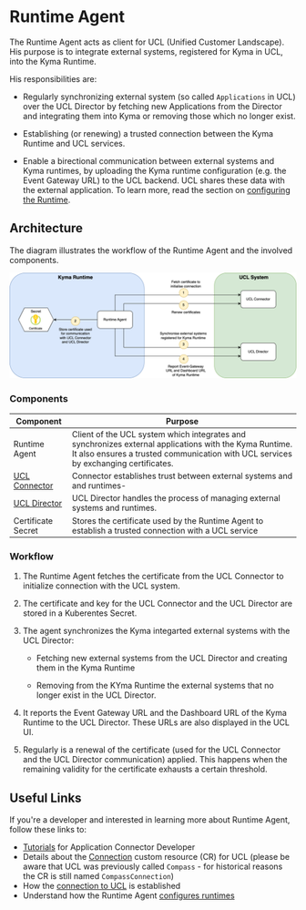 # Runtime Agent

The Runtime Agent acts as client for UCL (Unified Customer Landscape). His purpose is to integrate external systems, registered for Kyma in UCL, into the Kyma Runtime.

His responsibilities are:

- Regularly synchronizing external system (so called `Applications` in UCL) over the UCL Director by fetching new Applications from the  Director and integrating them into Kyma or removing those which no longer exist.

- Establishing (or renewing) a trusted connection between the Kyma Runtime and UCL services.

- Enable a birectional communication between external systems and Kyma runtimes, by uploading the Kyma runtime configuration (e.g. the Event Gateway URL) to the UCL backend. UCL shares these data with the external application. To learn more, read the section on [configuring the Runtime](./07-20-configuring-runtime.md).


## Architecture

The diagram illustrates the workflow of the Runtime Agent and the involved components.


![Runtime Agent architecture](../../assets/agent-architecture.png)


### Components

|Component|Purpose|
|--|--|
|Runtime Agent|Client of the UCL system which integrates and synchronizes external applications with the Kyma Runtime. It also ensures a trusted communication with UCL services by exchanging certificates.|
|[UCL Connector](https://github.com/kyma-incubator/compass/blob/main/docs/connector/02-01-connector-service.md)|Connector establishes trust between external systems and and runtimes-|
|[UCL Director](https://github.com/kyma-incubator/compass/blob/master/docs/compass/02-01-components.md#director)|UCL Director handles the process of managing external systems and runtimes.|
|Certificate Secret|Stores the certificate used by the Runtime Agent to establish a trusted connection with a UCL service|


### Workflow

1. The Runtime Agent fetches the certificate from the UCL Connector to initialize connection with the UCL system.

2. The certificate and key for the UCL Connector and the UCL Director are stored in a Kuberentes Secret.

3. The agent synchronizes the Kyma integarted external systems with the UCL Director:

    * Fetching new external systems from the UCL Director and creating them in the Kyma Runtime

    * Removing from the KYma Runtime the external systems that no longer exist in the UCL Director.

4. It reports the Event Gateway URL and the Dashboard URL of the Kyma Runtime to the UCL Director. These URLs are also displayed in the UCL UI.

5. Regularly is a renewal of the certificate (used for the UCL Connector and the UCL Director communication) applied. This happens when the remaining validity for the certificate exhausts a certain threshold.


## Useful Links

If you're a developer and interested in learning more about Runtime Agent, follow these links to:

- [Tutorials](./tutorials/README.md) for Application Connector Developer
- Details about the [Connection](../../resources/04-20-compassconnection.md) custom resource (CR) for UCL (please be aware that UCL was previously called `Compass` - for historical reasons the CR is still named `CompassConnection`)
- How the [connection to UCL](./03-10-ucl-connection.md) is established
- Understand how the Runtime Agent [configures runtimes](./03-20-configuring-runtime.md)

